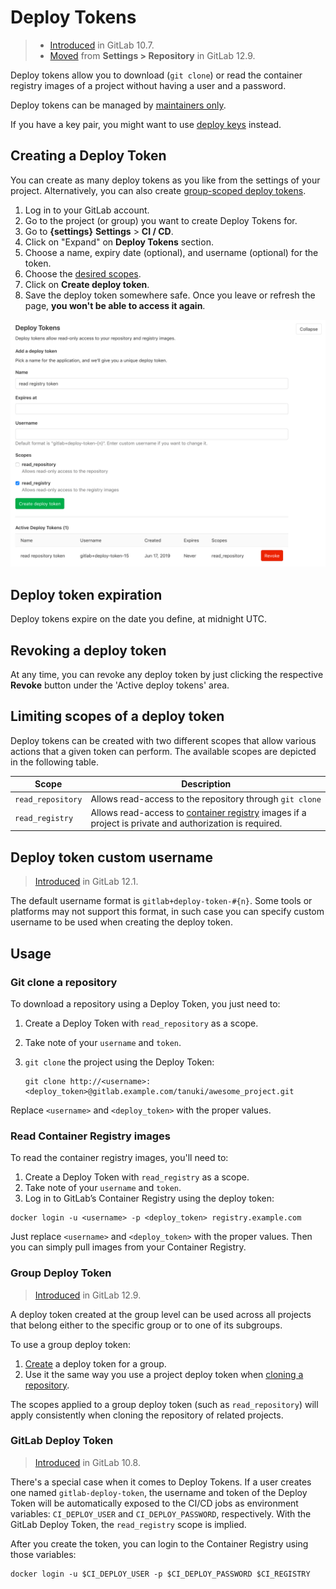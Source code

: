 # Deploy Tokens

> - [Introduced][ce-17894] in GitLab 10.7.
> - [Moved](https://gitlab.com/gitlab-org/gitlab/issues/199370) from **Settings > Repository** in GitLab 12.9.

Deploy tokens allow you to download (`git clone`) or read the container registry images of a project without having a user and a password.

Deploy tokens can be managed by [maintainers only](../../permissions.md).

If you have a key pair, you might want to use [deploy keys](../../../ssh/README.md#deploy-keys) instead.

## Creating a Deploy Token

You can create as many deploy tokens as you like from the settings of your project. Alternatively, you can also create [group-scoped deploy tokens](#group-deploy-token).

1. Log in to your GitLab account.
1. Go to the project (or group) you want to create Deploy Tokens for.
1. Go to **{settings}** **Settings** > **CI / CD**.
1. Click on "Expand" on **Deploy Tokens** section.
1. Choose a name, expiry date (optional), and username (optional) for the token.
1. Choose the [desired scopes](#limiting-scopes-of-a-deploy-token).
1. Click on **Create deploy token**.
1. Save the deploy token somewhere safe. Once you leave or refresh
   the page, **you won't be able to access it again**.

![Personal access tokens page](img/deploy_tokens.png)

## Deploy token expiration

Deploy tokens expire on the date you define, at midnight UTC.

## Revoking a deploy token

At any time, you can revoke any deploy token by just clicking the
respective **Revoke** button under the 'Active deploy tokens' area.

## Limiting scopes of a deploy token

Deploy tokens can be created with two different scopes that allow various
actions that a given token can perform. The available scopes are depicted in
the following table.

| Scope | Description |
| ----- | ----------- |
| `read_repository` | Allows read-access to the repository through `git clone` |
| `read_registry` | Allows read-access to [container registry] images if a project is private and authorization is required. |

## Deploy token custom username

> [Introduced](https://gitlab.com/gitlab-org/gitlab-foss/-/merge_requests/29639) in GitLab 12.1.

The default username format is `gitlab+deploy-token-#{n}`. Some tools or platforms may not support this format,
in such case you can specify custom username to be used when creating the deploy token.

## Usage

### Git clone a repository

To download a repository using a Deploy Token, you just need to:

1. Create a Deploy Token with `read_repository` as a scope.
1. Take note of your `username` and `token`.
1. `git clone` the project using the Deploy Token:

   ```shell
   git clone http://<username>:<deploy_token>@gitlab.example.com/tanuki/awesome_project.git
   ```

Replace `<username>` and `<deploy_token>` with the proper values.

### Read Container Registry images

To read the container registry images, you'll need to:

1. Create a Deploy Token with `read_registry` as a scope.
1. Take note of your `username` and `token`.
1. Log in to GitLab’s Container Registry using the deploy token:

```shell
docker login -u <username> -p <deploy_token> registry.example.com
```

Just replace `<username>` and `<deploy_token>` with the proper values. Then you can simply
pull images from your Container Registry.

### Group Deploy Token

> [Introduced](https://gitlab.com/gitlab-org/gitlab/issues/21765) in GitLab 12.9.

A deploy token created at the group level can be used across all projects that
belong either to the specific group or to one of its subgroups.

To use a group deploy token:

1. [Create](#creating-a-deploy-token) a deploy token for a group.
1. Use it the same way you use a project deploy token when
   [cloning a repository](#git-clone-a-repository).

The scopes applied to a group deploy token (such as `read_repository`) will
apply consistently when cloning the repository of related projects.

### GitLab Deploy Token

> [Introduced][ce-18414] in GitLab 10.8.

There's a special case when it comes to Deploy Tokens. If a user creates one
named `gitlab-deploy-token`, the username and token of the Deploy Token will be
automatically exposed to the CI/CD jobs as environment variables: `CI_DEPLOY_USER` and
`CI_DEPLOY_PASSWORD`, respectively. With the GitLab Deploy Token, the
`read_registry` scope is implied.

After you create the token, you can login to the Container Registry using
those variables:

```shell
docker login -u $CI_DEPLOY_USER -p $CI_DEPLOY_PASSWORD $CI_REGISTRY
```

[ce-17894]: https://gitlab.com/gitlab-org/gitlab-foss/-/merge_requests/17894
[ce-11845]: https://gitlab.com/gitlab-org/gitlab-foss/-/merge_requests/11845
[ce-18414]: https://gitlab.com/gitlab-org/gitlab-foss/-/merge_requests/18414
[container registry]: ../../packages/container_registry/index.md
